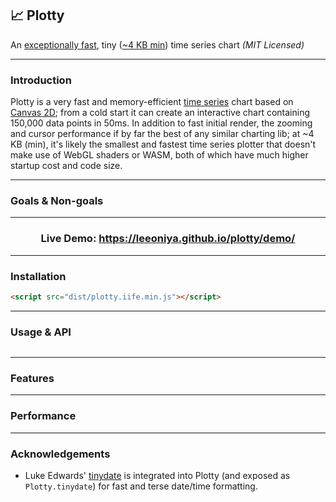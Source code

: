 ## 📈 Plotty

An [exceptionally fast](#performance), tiny ([~4 KB min](https://github.com/leeoniya/plotty/tree/master/dist/plotty.iife.min.js)) time series chart _(MIT Licensed)_

---
### Introduction

Plotty is a very fast and memory-efficient [time series](https://en.wikipedia.org/wiki/Time_series) chart based on [Canvas 2D](https://developer.mozilla.org/en-US/docs/Web/API/CanvasRenderingContext2D); from a cold start it can create an interactive chart containing 150,000 data points in 50ms. In addition to fast initial render, the zooming and cursor performance if by far the best of any similar charting lib; at ~4 KB (min), it's likely the smallest and fastest time series plotter that doesn't make use of WebGL shaders or WASM, both of which have much higher startup cost and code size.

---
### Goals & Non-goals

---
<h3 align="center">Live Demo: <a href="https://leeoniya.github.io/plotty/demo/">https://leeoniya.github.io/plotty/demo/</a></h3>

---
### Installation

```html
<script src="dist/plotty.iife.min.js"></script>
```

---
### Usage & API

```js

```

---
### Features


---
### Performance


---
### Acknowledgements

- Luke Edwards' [tinydate](https://github.com/lukeed/tinydate) is integrated into Plotty (and exposed as `Plotty.tinydate`) for fast and terse date/time formatting.
